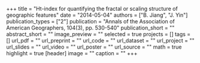 +++
title = "Ht-index for quantifying the fractal or scaling structure of geographic features"
date = "2014-05-04"
authors = ["B. Jiang", "J. Yin"]
publication_types = ["2"]
publication = "Annals of the Association of American Geographers, 104(3), pp. 530-540"
publication_short = ""
abstract_short = ""
image_preview = ""
selected = true
projects = []
tags = []
url_pdf = ""
url_preprint = ""
url_code = ""
url_dataset = ""
url_project = ""
url_slides = ""
url_video = ""
url_poster = ""
url_source = ""
math = true
highlight = true
[header]
image = ""
caption = ""
+++